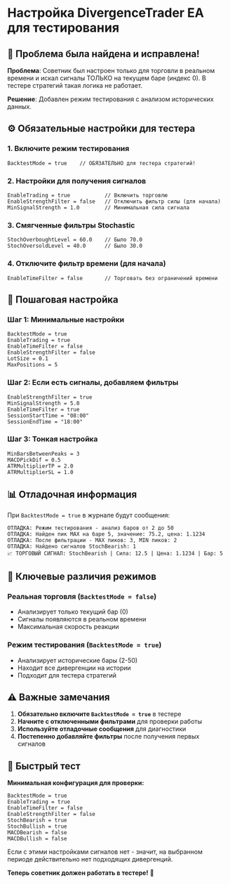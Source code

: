 # Настройка DivergenceTrader EA для тестирования

## 🚨 Проблема была найдена и исправлена!

**Проблема**: Советник был настроен только для торговли в реальном времени и искал сигналы ТОЛЬКО на текущем баре (индекс 0). В тестере стратегий такая логика не работает.

**Решение**: Добавлен режим тестирования с анализом исторических данных.

## ⚙️ Обязательные настройки для тестера

### 1. **Включите режим тестирования**
```
BacktestMode = true    // ОБЯЗАТЕЛЬНО для тестера стратегий!
```

### 2. **Настройки для получения сигналов**
```
EnableTrading = true           // Включить торговлю
EnableStrengthFilter = false   // Отключить фильтр силы (для начала)
MinSignalStrength = 1.0        // Минимальная сила сигнала
```

### 3. **Смягченные фильтры Stochastic**
```
StochOverboughtLevel = 60.0    // Было 70.0
StochOversoldLevel = 40.0      // Было 30.0
```

### 4. **Отключите фильтр времени (для начала)**
```
EnableTimeFilter = false       // Торговать без ограничений времени
```

## 🔧 Пошаговая настройка

### Шаг 1: Минимальные настройки
```
BacktestMode = true
EnableTrading = true
EnableTimeFilter = false
EnableStrengthFilter = false
LotSize = 0.1
MaxPositions = 5
```

### Шаг 2: Если есть сигналы, добавляем фильтры
```
EnableStrengthFilter = true
MinSignalStrength = 5.0
EnableTimeFilter = true
SessionStartTime = "08:00"
SessionEndTime = "18:00"
```

### Шаг 3: Тонкая настройка
```
MinBarsBetweenPeaks = 3
MACDPickDif = 0.5
ATRMultiplierTP = 2.0
ATRMultiplierSL = 1.0
```

## 📊 Отладочная информация

При `BacktestMode = true` в журнале будут сообщения:
```
ОТЛАДКА: Режим тестирования - анализ баров от 2 до 50
ОТЛАДКА: Найден пик MAX на баре 5, значение: 75.2, цена: 1.1234
ОТЛАДКА: После фильтрации - MAX пиков: 3, MIN пиков: 2
ОТЛАДКА: Найдено сигналов StochBearish: 1
📈 ТОРГОВЫЙ СИГНАЛ: StochBearish | Сила: 12.5 | Цена: 1.1234 | Бар: 5
```

## 🎯 Ключевые различия режимов

### Реальная торговля (`BacktestMode = false`)
- Анализирует только текущий бар (0)
- Сигналы появляются в реальном времени
- Максимальная скорость реакции

### Режим тестирования (`BacktestMode = true`)
- Анализирует исторические бары (2-50)
- Находит все дивергенции на истории
- Подходит для тестера стратегий

## ⚠️ Важные замечания

1. **Обязательно включите `BacktestMode = true`** в тестере
2. **Начните с отключенными фильтрами** для проверки работы
3. **Используйте отладочные сообщения** для диагностики
4. **Постепенно добавляйте фильтры** после получения первых сигналов

## 🚀 Быстрый тест

**Минимальная конфигурация для проверки:**
```
BacktestMode = true
EnableTrading = true
EnableTimeFilter = false
EnableStrengthFilter = false
StochBearish = true
StochBullish = true
MACDBearish = false
MACDBullish = false
```

Если с этими настройками сигналов нет - значит, на выбранном периоде действительно нет подходящих дивергенций.

**Теперь советник должен работать в тестере!** 🎉 